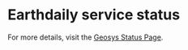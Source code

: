 



# Earthdaily service status

<div id="status-page"></div>

<script>
fetch("https://geosys.statuspage.io/")
  .then(response => response.text())
  .then(html => {
      document.getElementById("status-page").innerHTML = html;
  })
  .catch(error => console.error("Error loading status page:", error));
</script>

For more details, visit the [Geosys Status Page](https://geosys.statuspage.io/).